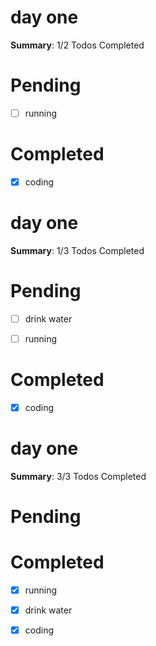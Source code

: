# day one

 **Summary**: 1/2 Todos Completed 

# Pending 
- [ ] running


# Completed 
- [x] coding

# day one

 **Summary**: 1/3 Todos Completed 

# Pending 
- [ ] drink water
- [ ] running


# Completed 
- [x] coding

# day one

 **Summary**: 3/3 Todos Completed 

# Pending 


# Completed 
- [x] running
- [x] drink water
- [x] coding

